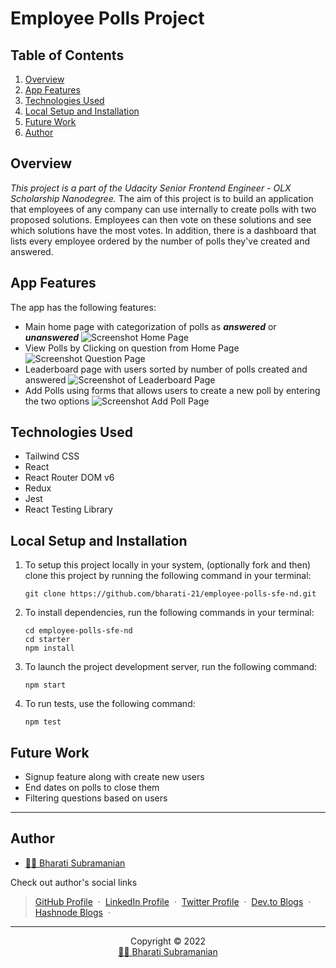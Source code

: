 # Employee Polls Project

## Table of Contents
1. [Overview](#overview)
1. [App Features](#app-features)
1. [Technologies Used](#technologies-used)
1. [Local Setup and Installation](#local-setup-and-installation)
1. [Future Work](#future-work)
1. [Author](#author)

## Overview
_This project is a part of the Udacity Senior Frontend Engineer - OLX Scholarship Nanodegree._ The aim of this project is to build an application that employees of any company can use internally to create polls with two proposed solutions. Employees can then vote on these solutions and see which solutions have the most votes. In addition, there is a dashboard that lists every employee ordered by the number of polls they've created and answered.

## App Features
The app has the following features:
- Main home page with categorization of polls as ***answered*** or ***unanswered***
  ![Screenshot Home Page](https://user-images.githubusercontent.com/51514137/212646785-9fe3ff77-253f-4796-9bd8-abc7c9e5673b.png)
- View Polls by Clicking on question from Home Page
  ![Screenshot Question Page](https://user-images.githubusercontent.com/51514137/212647025-8704ab78-884a-4380-bb8b-bc8cc3de8805.png)
- Leaderboard page with users sorted by number of polls created and answered
  ![Screenshot of Leaderboard Page](https://user-images.githubusercontent.com/51514137/212647147-b30e5759-a325-45d8-8740-48fa6402c261.png)
- Add Polls using forms that allows users to create a new poll by entering the two options 
  ![Screenshot Add Poll Page](https://user-images.githubusercontent.com/51514137/212647766-756d41c6-ef9c-4d05-8b95-df335e3f1d68.png)

 
## Technologies Used
- Tailwind CSS
- React
- React Router DOM v6
- Redux
- Jest
- React Testing Library

## Local Setup and Installation
1. To setup this project locally in your system, (optionally fork and then) clone this project by running the following command in your terminal:
    ```
    git clone https://github.com/bharati-21/employee-polls-sfe-nd.git
    ```
1. To install dependencies, run the following commands in your terminal:
    ```
    cd employee-polls-sfe-nd
    cd starter
    npm install
    ```
1. To launch the project development server, run the following command:
    ```
    npm start
    ```
1. To run tests, use the following command:
    ```
    npm test
    ```
    
## Future Work
- Signup feature along with create new users
- End dates on polls to close them
- Filtering questions based on users

<hr />

## Author
  - <a href="https://bharati-21.github.io/">👩‍💻 Bharati Subramanian</a>

Check out author's social links 
> [GitHub Profile](https://github.com/bharati-21) &nbsp;&middot;&nbsp; 
> [LinkedIn Profile](https://www.linkedin.com/in/bharati-subramanian-29734b152/) &nbsp;&middot;&nbsp;
> [Twitter Profile](https://twitter.com/_bhaaratii) &nbsp;&middot;&nbsp;
> [Dev.to Blogs](https://dev.to/bharati21) &nbsp;&middot;&nbsp;
> [Hashnode Blogs](https://bharati.hashnode.dev/) &nbsp;&middot;&nbsp;

<hr />

<p align="center">Copyright &copy; 2022 
  <br />
  <a href="https://bharati-21.github.io/">👩‍💻 Bharati Subramanian</a>
</p>
